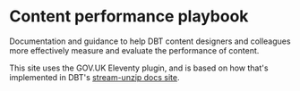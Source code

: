 <!-- --8<-- [start:intro] -->
# Content performance playbook

Documentation and guidance to help DBT content designers and colleagues more effectively measure and evaluate the performance of content.
<!-- --8<-- [end:intro] -->

This site uses the GOV.UK Eleventy plugin, and is based on how that's implemented in DBT's [stream-unzip docs site](https://github.com/uktrade/stream-unzip).
